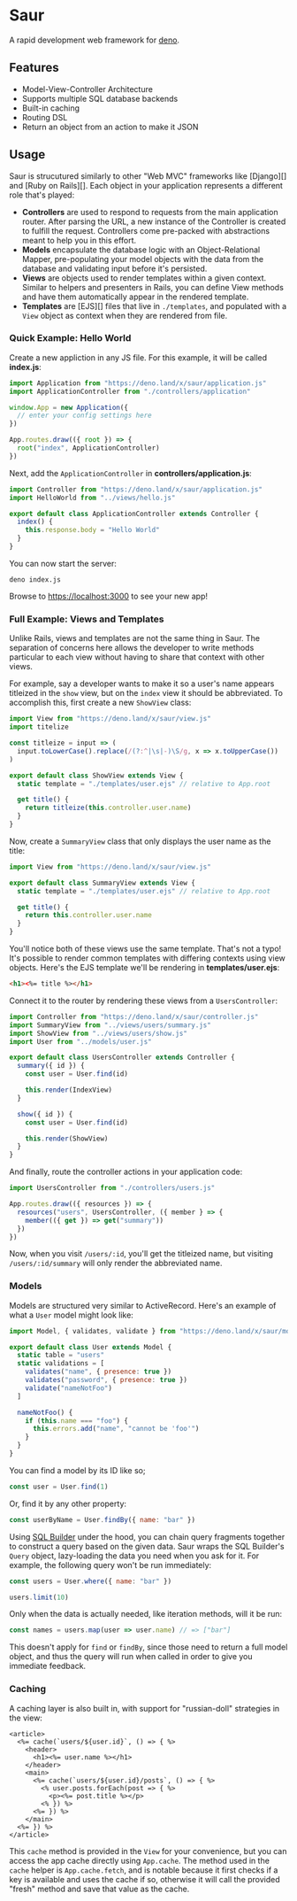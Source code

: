 # Saur

A rapid development web framework for [deno][].

## Features

* Model-View-Controller Architecture
* Supports multiple SQL database backends
* Built-in caching
* Routing DSL
* Return an object from an action to make it JSON

## Usage

Saur is strucutured similarly to other "Web MVC" frameworks like
[Django][] and [Ruby on Rails][]. Each object in your application
represents a different role that's played:

- **Controllers** are used to respond to requests from the main
  application router. After parsing the URL, a new instance of the
  Controller is created to fulfill the request. Controllers come
  pre-packed with abstractions meant to help you in this effort.
- **Models** encapsulate the database logic with an Object-Relational
  Mapper, pre-populating your model objects with the data from the
  database and validating input before it's persisted.
- **Views** are objects used to render templates within a given context.
  Similar to helpers and presenters in Rails, you can define View
  methods and have them automatically appear in the rendered template.
- **Templates** are [EJS][] files that live in `./templates`, and
  populated with a `View` object as context when they are rendered from
  file.

### Quick Example: Hello World

Create a new appliction in any JS file. For this example, it will be
called **index.js**:

```javascript
import Application from "https://deno.land/x/saur/application.js"
import ApplicationController from "./controllers/application"

window.App = new Application({
  // enter your config settings here
})

App.routes.draw(({ root }) => {
  root("index", ApplicationController)
})
```

Next, add the `ApplicationController` in **controllers/application.js**:

```javascript
import Controller from "https://deno.land/x/saur/application.js"
import HelloWorld from "../views/hello.js"

export default class ApplicationController extends Controller {
  index() {
    this.response.body = "Hello World"
  }
}
```

You can now start the server:

```
deno index.js
```

Browse to <https://localhost:3000> to see your new app!

### Full Example: Views and Templates

Unlike Rails, views and templates are not the same thing in Saur. The
separation of concerns here allows the developer to write methods
particular to each view without having to share that context with other
views.

For example, say a developer wants to make it so a user's name appears
titleized in the `show` view, but on the `index` view it should be
abbreviated. To accomplish this, first create a new `ShowView` class:

```javascript
import View from "https://deno.land/x/saur/view.js"
import titelize

const titleize = input => (
  input.toLowerCase().replace(/(?:^|\s|-)\S/g, x => x.toUpperCase())
)

export default class ShowView extends View {
  static template = "./templates/user.ejs" // relative to App.root

  get title() {
    return titleize(this.controller.user.name)
  }
}
```

Now, create a `SummaryView` class that only displays the user name as
the title:

```javascript
import View from "https://deno.land/x/saur/view.js"

export default class SummaryView extends View {
  static template = "./templates/user.ejs" // relative to App.root

  get title() {
    return this.controller.user.name
  }
}
```

You'll notice both of these views use the same template. That's not a
typo! It's possible to render common templates with differing contexts
using view objects. Here's the EJS template we'll be rendering in
**templates/user.ejs**:

```html
<h1><%= title %></h1>
```

Connect it to the router by rendering these views from a
`UsersController`:

```javascript
import Controller from "https://deno.land/x/saur/controller.js"
import SummaryView from "../views/users/summary.js"
import ShowView from "../views/users/show.js"
import User from "../models/user.js"

export default class UsersController extends Controller {
  summary({ id }) {
    const user = User.find(id)

    this.render(IndexView)
  }

  show({ id }) {
    const user = User.find(id)

    this.render(ShowView)
  }
}
```

And finally, route the controller actions in your application code:

```javascript
import UsersController from "./controllers/users.js"

App.routes.draw(({ resources }) => {
  resources("users", UsersController, ({ member } => {
    member(({ get }) => get("summary"))
  })
})
```

Now, when you visit `/users/:id`, you'll get the titleized name, but
visiting `/users/:id/summary` will only render the abbreviated name.

### Models

Models are structured very similar to ActiveRecord. Here's an example of
what a `User` model might look like:

```javascript
import Model, { validates, validate } from "https://deno.land/x/saur/model.js"

export default class User extends Model {
  static table = "users"
  static validations = [
    validates("name", { presence: true })
    validates("password", { presence: true })
    validate("nameNotFoo")
  ]

  nameNotFoo() {
    if (this.name === "foo") {
      this.errors.add("name", "cannot be 'foo'")
    }
  }
}
```

You can find a model by its ID like so;

```javascript
const user = User.find(1)
```

Or, find it by any other property:

```javascript
const userByName = User.findBy({ name: "bar" })
```

Using [SQL Builder][] under the hood, you can chain query fragments
together to construct a query based on the given data. Saur wraps the
SQL Builder's `Query` object, lazy-loading the data you need when you
ask for it. For example, the following query won't be run immediately:

```javascript
const users = User.where({ name: "bar" })

users.limit(10)
```

Only when the data is actually needed, like iteration methods, will it be run:

```javascript
const names = users.map(user => user.name) // => ["bar"]
```

This doesn't apply for `find` or `findBy`, since those need to return a
full model object, and thus the query will run when called in order to
give you immediate feedback.

### Caching

A caching layer is also built in, with support for "russian-doll"
strategies in the view:

```
<article>
  <%= cache(`users/${user.id}`, () => { %>
    <header>
      <h1><%= user.name %></h1>
    </header>
    <main>
      <%= cache(`users/${user.id}/posts`, () => { %>
        <% user.posts.forEach(post => { %>
          <p><%= post.title %></p>
        <% }) %>
      <%= }) %>
    </main>
  <%= }) %>
</article>
```

This `cache` method is provided in the `View` for your convenience, but
you can access the app cache directly using `App.cache`. The method used
in the `cache` helper is `App.cache.fetch`, and is notable because it
first checks if a key is available and uses the cache if so, otherwise
it will call the provided "fresh" method and save that value as the
cache.

[deno]: https://deno.land
[SQL Builder]: https://github.com/manyuanrong/sql-builder

